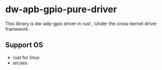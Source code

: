 dw-apb-gpio-pure-driver
==============

This library is dw-adp-gpio driver in rust , Under the cross-kernel driver framework .

Support OS
--------------------
* rust for linux
* arcoes